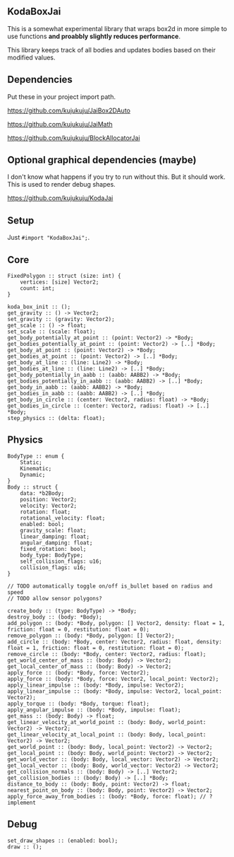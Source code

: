 ## KodaBoxJai

This is a somewhat experimental library that wraps box2d in more simple to use functions **and proabbly slightly reduces performance**.

This library keeps track of all bodies and updates bodies based on their modified values.

## Dependencies

Put these in your project import path.

https://github.com/kujukuju/JaiBox2DAuto

https://github.com/kujukuju/JaiMath

https://github.com/kujukuju/BlockAllocatorJai

## Optional graphical dependencies (maybe)

I don't know what happens if you try to run without this. But it should work. This is used to render debug shapes.

https://github.com/kujukuju/KodaJai


## Setup
Just `#import "KodaBoxJai";`. 

## Core
```jai
FixedPolygon :: struct (size: int) {
    vertices: [size] Vector2;
    count: int;
}

koda_box_init :: ();
get_gravity :: () -> Vector2;
set_gravity :: (gravity: Vector2);
get_scale :: () -> float;
set_scale :: (scale: float);
get_body_potentially_at_point :: (point: Vector2) -> *Body;
get_bodies_potentially_at_point :: (point: Vector2) -> [..] *Body;
get_body_at_point :: (point: Vector2) -> *Body;
get_bodies_at_point :: (point: Vector2) -> [..] *Body;
get_body_at_line :: (line: Line2) -> *Body;
get_bodies_at_line :: (line: Line2) -> [..] *Body;
get_body_potentially_in_aabb :: (aabb: AABB2) -> *Body;
get_bodies_potentially_in_aabb :: (aabb: AABB2) -> [..] *Body;
get_body_in_aabb :: (aabb: AABB2) -> *Body;
get_bodies_in_aabb :: (aabb: AABB2) -> [..] *Body;
get_body_in_circle :: (center: Vector2, radius: float) -> *Body;
get_bodies_in_circle :: (center: Vector2, radius: float) -> [..] *Body;
step_physics :: (delta: float);
```

## Physics
```jai
BodyType :: enum {
    Static;
    Kinematic;
    Dynamic;
}
Body :: struct {
    data: *b2Body;
    position: Vector2;
    velocity: Vector2;
    rotation: float;
    rotational_velocity: float;
    enabled: bool;
    gravity_scale: float;
    linear_damping: float;
    angular_damping: float;
    fixed_rotation: bool;
    body_type: BodyType;
    self_collision_flags: u16;
    collision_flags: u16;
}

// TODO automatically toggle on/off is_bullet based on radius and speed
// TODO allow sensor polygons?

create_body :: (type: BodyType) -> *Body;
destroy_body :: (body: *Body);
add_polygon :: (body: *Body, polygon: [] Vector2, density: float = 1, friction: float = 0, restitution: float = 0);
remove_polygon :: (body: *Body, polygon: [] Vector2);
add_circle :: (body: *Body, center: Vector2, radius: float, density: float = 1, friction: float = 0, restitution: float = 0);
remove_circle :: (body: *Body, center: Vector2, radius: float);
get_world_center_of_mass :: (body: Body) -> Vector2;
get_local_center_of_mass :: (body: Body) -> Vector2;
apply_force :: (body: *Body, force: Vector2);
apply_force :: (body: *Body, force: Vector2, local_point: Vector2);
apply_linear_impulse :: (body: *Body, impulse: Vector2);
apply_linear_impulse :: (body: *Body, impulse: Vector2, local_point: Vector2);
apply_torque :: (body: *Body, torque: float);
apply_angular_impulse :: (body: *Body, impulse: float);
get_mass :: (body: Body) -> float;
get_linear_velocity_at_world_point :: (body: Body, world_point: Vector2) -> Vector2;
get_linear_velocity_at_local_point :: (body: Body, local_point: Vector2) -> Vector2;
get_world_point :: (body: Body, local_point: Vector2) -> Vector2;
get_local_point :: (body: Body, world_point: Vector2) -> Vector2;
get_world_vector :: (body: Body, local_vector: Vector2) -> Vector2;
get_local_vector :: (body: Body, world_vector: Vector2) -> Vector2;
get_collision_normals :: (body: Body) -> [..] Vector2;
get_collision_bodies :: (body: Body) -> [..] *Body;
distance_to_body :: (body: Body, point: Vector2) -> float;
nearest_point_on_body :: (body: Body, point: Vector2) -> Vector2;
apply_force_away_from_bodies :: (body: *Body, force: float); // ? implement
```

## Debug
```jai
set_draw_shapes :: (enabled: bool);
draw :: ();
```